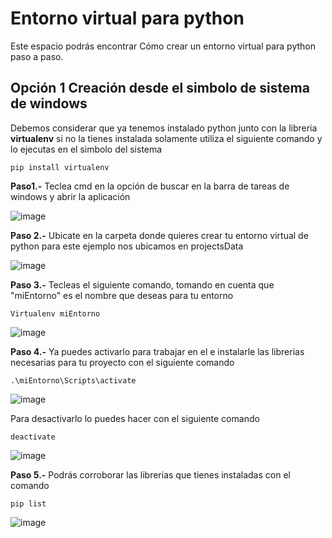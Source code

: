 # Entorno virtual para python
Este espacio podrás encontrar Cómo crear un entorno virtual para python paso a paso.

## Opción 1 Creación desde el simbolo de sistema de windows

Debemos considerar que ya tenemos instalado python junto con la libreria **virtualenv** si no la tienes instalada solamente utiliza el siguiente comando y lo ejecutas en el simbolo del sistema
```
pip install virtualenv
```

**Paso1.-** Teclea cmd en la opción de buscar en la barra de tareas de windows y abrir la aplicación

![image](https://github.com/OscarMoralesMejia/entorno_virtual/assets/159685580/d3b519fa-b9e4-4e5f-9d49-e63573e117bb)

**Paso 2.-** Ubicate en la carpeta donde quieres crear tu entorno virtual de python para este ejemplo nos ubicamos en projectsData

![image](https://github.com/OscarMoralesMejia/entorno_virtual/assets/159685580/a4fbb90a-a64d-4b84-87e8-0b501935c974)

**Paso 3.-** Tecleas el siguiente comando, tomando en cuenta que "miEntorno" es el nombre que deseas para tu entorno
```
Virtualenv miEntorno
```
![image](https://github.com/OscarMoralesMejia/entorno_virtual/assets/159685580/2ddb2dc8-f5f1-44ef-a786-0e598261d644)

**Paso 4.-** Ya puedes activarlo para trabajar en el e instalarle las librerias necesarias para tu proyecto con el siguiente comando

```
.\miEntorno\Scripts\activate
```
![image](https://github.com/OscarMoralesMejia/entorno_virtual/assets/159685580/b8a3fdb1-3ba4-46d4-8dcf-065e657b84fa)

Para desactivarlo lo puedes hacer con el siguiente comando
```
deactivate
```
![image](https://github.com/OscarMoralesMejia/entorno_virtual/assets/159685580/5a0f7797-cb1d-4a8a-8ed4-74fc2753d608)

**Paso 5.-** Podrás corroborar las librerias que tienes instaladas con el comando

```
pip list
```
![image](https://github.com/OscarMoralesMejia/entorno_virtual/assets/159685580/044e6a47-542d-4919-b0d5-45371124979b)





